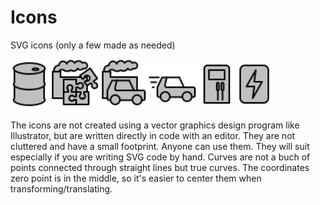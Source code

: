 # Icons
SVG icons (only a few made as needed)

<img src="./icon-barrel.svg" alt="barrel" width="60"/><img src="./icon-component-production.svg" alt="component production" width="80"/><img src="./icon-car-production.svg" alt="car production" width="80"/><img src="./icon-car-moving.svg" alt="car moving" width="80"/><img src="./icon-pump.svg" alt="pump" width="60"/><img src="./icon-battery.svg" alt="battery" width="60"/>

The icons are not created using a vector graphics design program like Illustrator, but are written directly in code with an editor. They are not cluttered and have a small footprint. Anyone can use them. They will suit especially if you are writing SVG code by hand. Curves are not a buch of points connected through straight lines but true curves. The coordinates zero point is in the middle, so it's easier to center them when transforming/translating.
